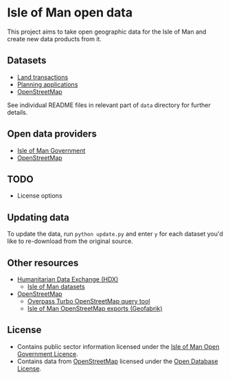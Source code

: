 # Isle of Man open data

This project aims to take open geographic data for the Isle of Man and create new data products from it.

## Datasets

* [Land transactions](https://github.com/dankarran/isleofman-opendata/blob/main/data/gov.im/land-transactions/)
* [Planning applications](https://github.com/dankarran/isleofman-opendata/blob/main/data/gov.im/planning-applications/)
* [OpenStreetMap](https://github.com/dankarran/isleofman-opendata/blob/main/data/openstreetmap/)

See individual README files in relevant part of `data` directory for further details.

## Open data providers

* [Isle of Man Government](https://www.gov.im/about-the-government/government/open-data/)
* [OpenStreetMap](https://www.openstreetmap.org)

## TODO

* License options

## Updating data

To update the data, run `python update.py` and enter `y` for each dataset you'd like to re-download from the original 
source.

## Other resources

* [Humanitarian Data Exchange (HDX)](https://data.humdata.org)
  * [Isle of Man datasets](https://data.humdata.org/group/imn)
* [OpenStreetMap](https://www.openstreetmap.org)
  * [Overpass Turbo OpenStreetMap query tool](https://www.overpass-turbo.eu)
  * [Isle of Man OpenStreetMap exports (Geofabrik)](https://download.geofabrik.de/europe/isle-of-man.html)

## License

* Contains public sector information licensed under the [Isle of Man Open Government Licence](https://www.gov.im/about-this-site/open-government-licence/).
* Contains data from [OpenStreetMap](https://www.openstreetmap.org) licensed under the [Open Database License](https://www.openstreetmap.org/copyright).